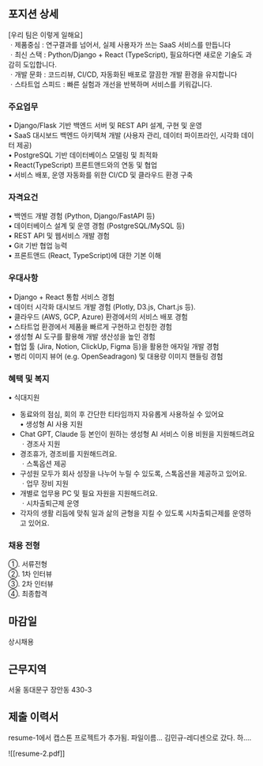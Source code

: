 
## 포지션 상세

[우리 팀은 이렇게 일해요]  
ㆍ제품중심 : 연구결과를 넘어서, 실제 사용자가 쓰는 SaaS 서비스를 만듭니다  
ㆍ최신 스택 : Python/Django + React (TypeScript), 필요하다면 새로운 기술도 과감히 도입합니다.  
ㆍ개발 문화 : 코드리뷰, CI/CD, 자동화된 배포로 깔끔한 개발 환경을 유지합니다  
ㆍ스타트업 스피드 : 빠른 실험과 개선을 반복하며 서비스를 키워갑니다.

### 주요업무

• Django/Flask 기반 백엔드 서버 및 REST API 설계, 구현 및 운영  
• SaaS 대시보드 백엔드 아키텍쳐 개발 (사용자 관리, 데이터 파이프라인, 시각화 데이터 제공)  
• PostgreSQL 기반 데이터베이스 모델링 및 최적화  
• React(TypeScript) 프론트앤드와의 연동 및 협업  
• 서비스 배포, 운영 자동화를 위한 CI/CD 및 클라우드 환경 구축

### 자격요건

• 백엔드 개발 경험 (Python, Django/FastAPI 등)  
• 데이터베이스 설계 및 운영 경험 (PostgreSQL/MySQL 등)  
• REST API 및 웹서비스 개발 경험  
• Git 기반 협업 능력  
• 프론트앤드 (React, TypeScript)에 대한 기본 이해

### 우대사항

• Django + React 통합 서비스 경험  
• 데이터 시각화 대시보드 개발 경험 (Plotly, D3.js, Chart.js 등).  
• 클라우드 (AWS, GCP, Azure) 환경에서의 서비스 배포 경험  
• 스타트업 환경에서 제품을 빠르게 구현하고 런칭한 경험  
• 생성형 AI 도구를 활용해 개발 생산성을 높인 경험  
• 협업 툴 (Jira, Notion, ClickUp, Figma 등)을 활용한 애자일 개발 경험  
• 병리 이미지 뷰어 (e.g. OpenSeadragon) 및 대용량 이미지 핸들링 경험

### 혜택 및 복지

• 식대지원  
- 동료와의 점심, 회의 후 간단한 티타임까지 자유롭게 사용하실 수 있어요  
• 생성형 AI 사용 지원  
- Chat GPT, Claude 등 본인이 원하는 생성형 AI 서비스 이용 비원을 지원해드려요  
ㆍ경조사 지원  
- 경조휴가, 경조비를 지원해드려요.  
ㆍ스톡옵션 제공  
- 구성원 모두가 회사 성장을 나누어 누릴 수 있도록, 스톡옵션을 제공하고 있어요.  
ㆍ업무 장비 지원  
- 개별로 업무용 PC 및 필요 자원을 지원해드려요.  
ㆍ시차출퇴근제 운영  
- 각자의 생활 리듬에 맞춰 일과 삶의 균형을 지킬 수 있도록 시차출퇴근제를 운영하고 있어요.

### 채용 전형

①. 서류전형  
②. 1차 인터뷰  
③. 2차 인터뷰  
④. 최종합격

## 마감일

상시채용


## 근무지역
서울 동대문구 장안동 430-3

## 제출 이력서

resume-1에서 캡스톤 프로젝트가 추가됨.
파일이름... 김민규-레디센으로 갔다. 하....

![[resume-2.pdf]]